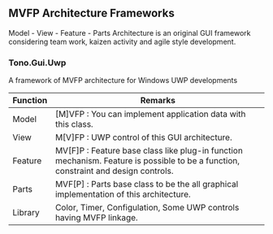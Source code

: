 ## MVFP Architecture Frameworks
Model - View - Feature - Parts Architecture is an original GUI framework considering team work, kaizen activity and agile style development.

### Tono.Gui.Uwp
A framework of MVFP architecture for Windows UWP developments

Function|Remarks
-|-
Model|[M]VFP : You can implement application data with this class.
View|M[V]FP : UWP control of this GUI architecture.
Feature|MV[F]P : Feature base class like plug-in function mechanism. Feature is possible to be a function, constraint and design controls.
Parts|MVF[P] : Parts base class to be the all graphical implementation of this architecture.
Library|Color, Timer, Configulation, Some UWP controls having MVFP linkage.